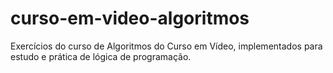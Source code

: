 # curso-em-video-algoritmos
Exercícios do curso de Algoritmos do Curso em Vídeo, implementados para estudo e prática de lógica de programação.
